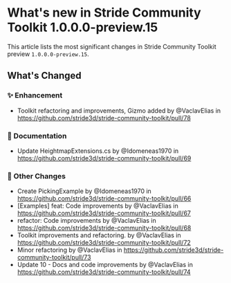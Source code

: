 # What's new in Stride Community Toolkit 1.0.0.0-preview.15

This article lists the most significant changes in Stride Community Toolkit preview `1.0.0.0-preview.15`. 

## What's Changed
### ✨ Enhancement
* Toolkit refactoring and improvements, Gizmo added by @VaclavElias in https://github.com/stride3d/stride-community-toolkit/pull/78
### 📄 Documentation
* Update HeightmapExtensions.cs by @Idomeneas1970 in https://github.com/stride3d/stride-community-toolkit/pull/69
### 💪 Other Changes
* Create PickingExample by @Idomeneas1970 in https://github.com/stride3d/stride-community-toolkit/pull/66
* [Examples] feat: Code improvements by @VaclavElias in https://github.com/stride3d/stride-community-toolkit/pull/67
* refactor: Code improvements by @VaclavElias in https://github.com/stride3d/stride-community-toolkit/pull/68
* Toolkit improvements and refactoring. by @VaclavElias in https://github.com/stride3d/stride-community-toolkit/pull/72
* Minor refactoring by @VaclavElias in https://github.com/stride3d/stride-community-toolkit/pull/73
* Update 10 -  Docs and code improvements by @VaclavElias in https://github.com/stride3d/stride-community-toolkit/pull/74